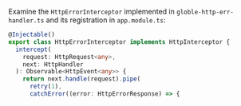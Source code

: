 Examine the `HttpErrorInterceptor` implemented in `globle-http-err-handler.ts` and its registration in `app.module.ts`:

```typescript
@Injectable()
export class HttpErrorInterceptor implements HttpInterceptor {
  intercept(
    request: HttpRequest<any>,
    next: HttpHandler
  ): Observable<HttpEvent<any>> {
    return next.handle(request).pipe(
      retry(1),
      catchError((error: HttpErrorResponse) => {
```